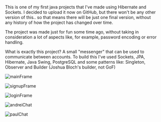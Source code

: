 This is one of my first java projects that I've made using Hibernate and Sockets. I decided to upload it now on GitHub, but there won't be any other version of this.. so that means there will be just one final version, without any history of how the project has changed over time.

The project was made just for fun some time ago, without taking in consideration a lot of aspects like, for example, password encoding or error handling.

What is exactly this project? A small "messenger" that can be used to communicate between accounts.
To build this I've used Sockets, JPA, Hibernate, Java Swing, PostgreSQL and some patterns like: Singleton, Observer and Builder (Joshua Bloch's builder, not GoF)

![mainFrame](https://github.com/florin06098/fsMessenger/assets/146831453/8d0bb66c-fa75-42f6-b70a-2e217846249c)

![signupFrame](https://github.com/florin06098/fsMessenger/assets/146831453/2c7c2632-1edc-4ea8-b787-541bdfb5a6bf)

![loginFrame](https://github.com/florin06098/fsMessenger/assets/146831453/050d330b-b1a3-4eda-8b03-a1b261ca0193)

![andreiChat](https://github.com/florin06098/fsMessenger/assets/146831453/a46a8ff5-2278-4515-af5d-66eb4df2f2cb)

![paulChat](https://github.com/florin06098/fsMessenger/assets/146831453/89b92452-e8cf-43a2-baca-22b4dc621bb1)
